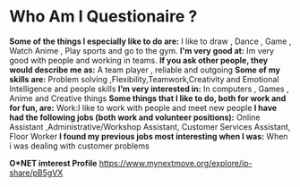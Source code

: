 # Who Am I Questionaire ?


**Some of the things I especially like to do are:**
I like to draw , Dance , Game , Watch Anime , Play sports and go to the gym.
**I'm very good at:**
Im very good with people and working in teams.
**If you ask other people, they would describe me as:**
A team player , reliable and outgoing
**Some of my skills are:**
Problem solving ,Flexibility,Teamwork,Creativity and Emotional Intelligence and people skills 
**I’m very interested in:**
In computers , Games , Anime and Creative things
**Some things that I like to do, both for work and for fun, are:**
Work:I like to work with people and meet new people 
**I have had the following jobs (both work and volunteer positions):**
Online Assistant ,Administrative/Workshop Assistant, Customer Services Assistant, Floor Worker 
**I found my previous jobs most interesting when I was:**
When i was dealing with customer problems 

**O*NET imterest Profile**
https://www.mynextmove.org/explore/ip-share/pB5gVX